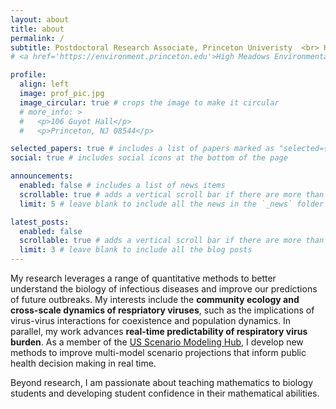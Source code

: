 ```yaml
---
layout: about
title: about
permalink: /
subtitle: Postdoctoral Research Associate, Princeton Univeristy  <br> High Meadows Environmental Institute and Department of Ecology and Evolutionary Biology<br><br>infectious disease modeling | quantitative methods | management under uncertainty <br>
# <a href='https://environment.princeton.edu'>High Meadows Environmental Insitute</a>   <a href='https://eeb.princeton.edu'>Department of Ecology and Evolutionary Biology</a>

profile:
  align: left
  image: prof_pic.jpg
  image_circular: true # crops the image to make it circular
  # more_info: >
  #   <p>106 Guyot Hall</p>
  #   <p>Princeton, NJ 08544</p>

selected_papers: true # includes a list of papers marked as "selected={true}"
social: true # includes social icons at the bottom of the page

announcements:
  enabled: false # includes a list of news items
  scrollable: true # adds a vertical scroll bar if there are more than 3 news items
  limit: 5 # leave blank to include all the news in the `_news` folder

latest_posts:
  enabled: false
  scrollable: true # adds a vertical scroll bar if there are more than 3 new posts items
  limit: 3 # leave blank to include all the blog posts
---
```


My research leverages a range of quantitative methods to better understand the biology of infectious diseases and improve our predictions of future outbreaks. My interests include the **community ecology and cross-scale dynamics of respriatory viruses**, such as the implications of virus-virus interactions for coexistence and population dynamics. In parallel, my work advances **real-time predictability of respiratory virus burden**. As a member of the [US Scenario Modeling Hub](https://scenariomodelinghub.org), I develop new methods to improve multi-model scenario projections that inform public health decision making in real time.

Beyond research, I am passionate about teaching mathematics to biology students and developing student confidence in their mathematical abilities.

<!-- See my [teaching page](_pages/teaching.md) to learn more!   -->
<!-- making quantiative methods accessible -->

<!-- TESTING 123. 456. Write your biography here. Tell the world about yourself. Link to your favorite [subreddit](http://reddit.com). You can put a picture in, too. The code is already in, just name your picture `prof_pic.jpg` and put it in the `img/` folder.

Put your address / P.O. box / other info right below your picture. You can also disable any of these elements by editing `profile` property of the YAML header of your `_pages/about.md`. Edit `_bibliography/papers.bib` and Jekyll will render your [publications page](/al-folio/publications/) automatically.

Link to your social media connections, too. This theme is set up to use [Font Awesome icons](https://fontawesome.com/) and [Academicons](https://jpswalsh.github.io/academicons/), like the ones below. Add your Facebook, Twitter, LinkedIn, Google Scholar, or just disable all of them. -->
